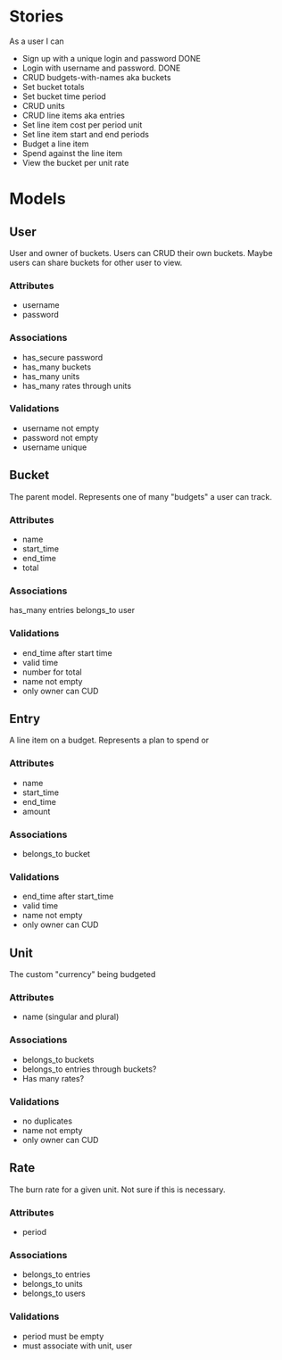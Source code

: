 # Stories
As a user I can
- Sign up with a unique login and password DONE
- Login with username and password. DONE
- CRUD budgets-with-names aka buckets
- Set bucket totals
- Set bucket time period
- CRUD units
- CRUD line items aka entries
- Set line item cost per period unit
- Set line item start and end periods
- Budget a line item
- Spend against the line item
- View the bucket per unit rate

# Models

## User
User and owner of buckets.  Users can CRUD their own buckets.  Maybe users can share buckets for other user to view.  

### Attributes
- username
- password

### Associations
- has_secure password
- has_many buckets
- has_many units
- has_many rates through units

### Validations
- username not empty
- password not empty
- username unique


## Bucket
The parent model.  Represents one of many "budgets" a user can track.  

### Attributes
- name
- start_time
- end_time
- total

### Associations
has_many entries
belongs_to user

### Validations
- end_time after start time
- valid time
- number for total
- name not empty
- only owner can CUD

## Entry
A line item on a budget.  Represents a plan to spend or

### Attributes
- name
- start_time
- end_time
- amount

### Associations
- belongs_to bucket

### Validations
- end_time after start_time
- valid time
- name not empty
- only owner can CUD

## Unit
The custom "currency" being budgeted

### Attributes
- name (singular and plural)

### Associations
- belongs_to buckets
- belongs_to entries through buckets?
- Has many rates?

### Validations
- no duplicates
- name not empty
- only owner can CUD

## Rate
The burn rate for a given unit. Not sure if this is necessary.

### Attributes
- period

### Associations
- belongs_to entries
- belongs_to units
- belongs_to users

### Validations
- period must be empty
- must associate with unit, user
